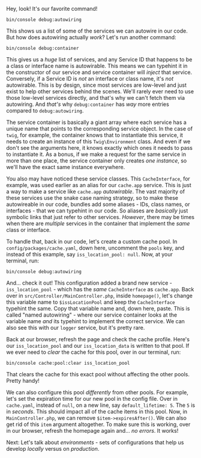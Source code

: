 Hey, look! It's our favorite command!

```terminal
bin/console debug:autowiring
```

This shows us a list of some of the services we can autowire in our code. But how does autowiring actually *work*? Let's run another command:

```terminal
bin/console debug:container
```

This gives us a *huge* list of services, and any Service ID that happens to be a class or interface name is autowirable. This means we can typehint it in the constructor of our service and service container will *inject* that service. Conversely, if a Service ID is *not* an interface or class name, it's *not* autowirable. This is by design, since most services are low-level and just exist to help other services behind the scenes. We'll rarely ever need to use those low-level services directly, and that's why we can't fetch them via autowiring. And *that's* why `debug:container` has *way* more entries compared to `debug:autowiring`.

The service container is basically a giant array where each service has a unique name that points to the corresponding service object. In the case of `twig`, for example, the container knows that to instantiate this service, it needs to create an instance of this `Twig\Environment` class. And even if we don't see the arguments here, it knows exactly which ones it needs to pass to instantiate it. As a bonus, if we make a request for the same service in more than one place, the service container only creates *one instance*, so we'll have the exact same instance everywhere.

You also may have noticed these service classes. This `CacheInterface`, for example, was used earlier as an alias for our `cache.app` service. This is just a way to make a service like `cache.app` *autowirable*. The vast majority of these services use the snake case naming strategy, so to make these autowireable in our code, bundles add some aliases - IDs, class names, or interfaces - that we can typehint in our code. So aliases are *basically* just symbolic links that just refer to other services. *However*, there may be times when there are *multiple* services in the container that implement the *same* class or interface. 

To handle that, back in our code, let's create a custom cache pool. In `config/packages/cache.yaml`, down here, uncomment the `pools` key, and instead of this example, say `iss_location_pool: null`. Now, at your terminal, run:

```terminal
bin/console debug:autowiring
```

And... check it out! This configuration added a brand new service - `iss_location_pool` - which has the *same* `CacheInterface` as `cache.app`. Back over in `src/Controller/MainController.php`, inside `homepage()`, let's change this variable name to `$issLocationPool` and keep the `CacheInterface` typehint the same. Copy that variable name and, down here, paste. This is called "named autowiring" - where our service container looks at the variable name *and* its typehint to implement the correct service. We can also see this with our `logger` service, but it's pretty rare.

Back at our browser, refresh the page and check the cache profile. Here's our `iss_location_pool` and our `iss_location_data` is written to that pool. If we ever need to *clear* the cache for this pool, over in our terminal, run:

```terminal
bin/console cache:pool:clear iss_location_pool
```

That clears the cache for this exact pool without affecting the other pools. Pretty handy!

We can also configure this pool *differently* from other pools. For example, let's set the expiration time for our new pool in the config file. Over in `cache.yaml`, instead of `null`, on a new line, say `default_lifetime: 5`.  The `5` is in *seconds*. This should impact all of the cache items in this pool. Now, in `MainController.php`, we can remove `$item->expiresAfter()`. We can also get rid of this `item` argument altogether. To make sure this is working, over in our browser, refresh the homepage again and... *no errors*. It works! 

Next: Let's talk about *environments* - sets of configurations that help us develop *locally* versus on *production*.
